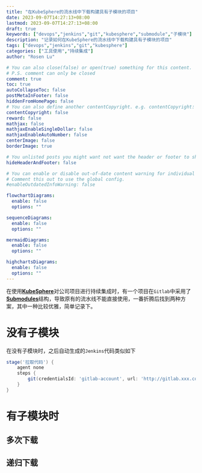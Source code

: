 ```yaml
---
title: "在KubeSphere的流水线中下载构建具有子模块的项目"
date: 2023-09-07T14:27:13+08:00
lastmod: 2023-09-07T14:27:13+08:00
draft: true
keywords: ["devops","jenkins","git","kubesphere","submodule","子模块"]
description: "记录如何在KubeSphere的流水线中下载构建具有子模块的项目"
tags: ["devops","jenkins","git","kubesphere"]
categories: ["工具使用","持续集成"]
author: "Rosen Lu"

# You can also close(false) or open(true) something for this content.
# P.S. comment can only be closed
comment: true
toc: true
autoCollapseToc: false
postMetaInFooter: false
hiddenFromHomePage: false
# You can also define another contentCopyright. e.g. contentCopyright: "This is another copyright."
contentCopyright: false
reward: false
mathjax: false
mathjaxEnableSingleDollar: false
mathjaxEnableAutoNumber: false
centerImage: false
borderImage: true

# You unlisted posts you might want not want the header or footer to show
hideHeaderAndFooter: false

# You can enable or disable out-of-date content warning for individual post.
# Comment this out to use the global config.
#enableOutdatedInfoWarning: false

flowchartDiagrams:
  enable: false
  options: ""

sequenceDiagrams: 
  enable: false
  options: ""

mermaidDiagrams: 
  enable: false
  options: ""

highchartsDiagrams: 
  enable: false
  options: ""
---
```


在使用[**KubeSphere**](https://www.kubesphere.io/zh/)对公司项目进行持续集成时，有一个项目在`Gitlab`中采用了[**Submodules**](https://git-scm.com/book/en/v2/Git-Tools-Submodules)结构，导致原有的流水线不能直接使用，一番折腾后找到两种方案，其中一种比较优雅，简单记录下。

<!--more-->

# 没有子模块

在没有子模块时，之后自动生成的`Jenkins`代码类似如下

```groovy
stage('拉取代码') {
    agent none
    steps {
        git(credentialsId: 'gitlab-account', url: 'http://gitlab.xxx.com/lucumt-group/system.git', branch: '$BRANCH_NAME', changelog: true, poll: false)
    }
}
```



# 有子模块时

## 多次下载

## 递归下载

